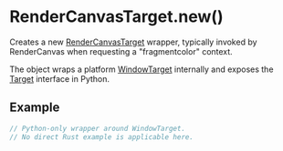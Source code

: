 # RenderCanvasTarget.new()

Creates a new [RenderCanvasTarget](https://fragmentcolor.org/api/hidden/platforms/python/rendercanvastarget) wrapper, typically invoked by RenderCanvas when requesting a "fragmentcolor" context.

The object wraps a platform [WindowTarget](https://fragmentcolor.org/api/targets/windowtarget) internally and exposes the [Target](https://fragmentcolor.org/api/core/target) interface in Python.

## Example

```rust
// Python-only wrapper around WindowTarget.
// No direct Rust example is applicable here.
```
